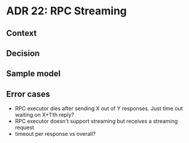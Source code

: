 # ADR 22: RPC Streaming

## Context


## Decision

## Sample model

## Error cases

 - RPC executor dies after sending X out of Y responses. Just time out waiting on X+1'th reply?
 - RPC executor doesn't support streaming but receives a streaming request
 - timeout per response vs overall?